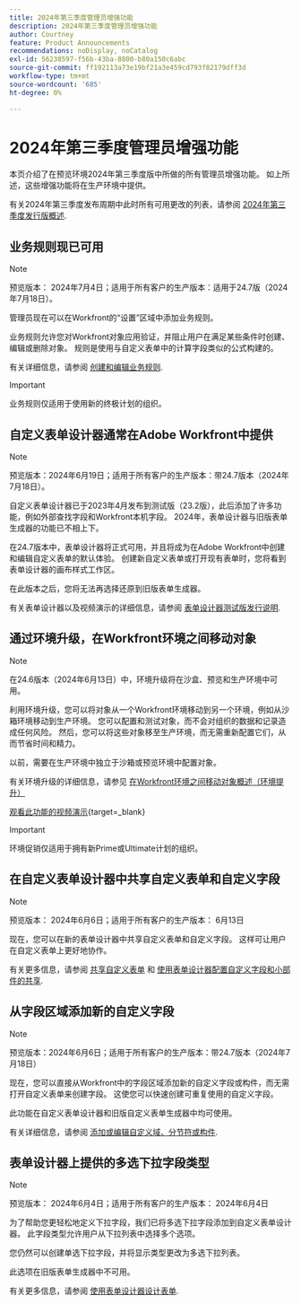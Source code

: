 ```yaml
---
title: 2024年第三季度管理员增强功能
description: 2024年第三季度管理员增强功能
author: Courtney
feature: Product Announcements
recommendations: noDisplay, noCatalog
exl-id: 56238597-f56b-43ba-8800-b80a150c6abc
source-git-commit: ff192113a73e19bf21a3e459cd793f82179dff3d
workflow-type: tm+mt
source-wordcount: '685'
ht-degree: 0%

---
```


# 2024年第三季度管理员增强功能

本页介绍了在预览环境2024年第三季度版中所做的所有管理员增强功能。 如上所述，这些增强功能将在生产环境中提供。

有关2024年第三季度发布周期中此时所有可用更改的列表，请参阅 [2024年第三季度发行版概述](/help/quicksilver/product-announcements/product-releases/24-q3-release-activity/24-q3-release-overview.md).

## 业务规则现已可用

>[!NOTE]
>
>预览版本： 2024年7月4日；适用于所有客户的生产版本：适用于24.7版（2024年7月18日）。

管理员现在可以在Workfront的“设置”区域中添加业务规则。

业务规则允许您对Workfront对象应用验证，并阻止用户在满足某些条件时创建、编辑或删除对象。 规则是使用与自定义表单中的计算字段类似的公式构建的。

有关详细信息，请参阅 [创建和编辑业务规则](/help/quicksilver/administration-and-setup/set-up-workfront/configure-system-defaults/business-rules.md).

>[!IMPORTANT]
>
>业务规则仅适用于使用新的终极计划的组织。

## 自定义表单设计器通常在Adobe Workfront中提供

>[!NOTE]
>
>预览版本：2024年6月19日；适用于所有客户的生产版本：带24.7版本（2024年7月18日）。

自定义表单设计器已于2023年4月发布到测试版（23.2版），此后添加了许多功能，例如外部查找字段和Workfront本机字段。 2024年，表单设计器与旧版表单生成器的功能已不相上下。

在24.7版本中，表单设计器将正式可用，并且将成为在Adobe Workfront中创建和编辑自定义表单的默认体验。 创建新自定义表单或打开现有表单时，您将看到表单设计器的画布样式工作区。

在此版本之后，您将无法再选择还原到旧版表单生成器。

有关表单设计器以及视频演示的详细信息，请参阅 [表单设计器测试版发行说明](/help/quicksilver/product-announcements/product-releases/23.2-release-activity/23-2-admin-enhancements.md).

## 通过环境升级，在Workfront环境之间移动对象

>[!NOTE]
>
>在24.6版本（2024年6月13日）中，环境升级将在沙盒、预览和生产环境中可用。

利用环境升级，您可以将对象从一个Workfront环境移动到另一个环境，例如从沙箱环境移动到生产环境。 您可以配置和测试对象，而不会对组织的数据和记录造成任何风险。 然后，您可以将这些对象移至生产环境，而无需重新配置它们，从而节省时间和精力。

以前，需要在生产环境中独立于沙箱或预览环境中配置对象。

有关环境升级的详细信息，请参见 [在Workfront环境之间移动对象概述（环境提升）](/help/quicksilver/administration-and-setup/set-up-workfront/workfront-testing-environments/environment-promotion-in-wf.md)

[观看此功能的视频演示](https://video.tv.adobe.com/v/3429735/){target=_blank}

>[!IMPORTANT]
>
>环境促销仅适用于拥有新Prime或Ultimate计划的组织。
>

## 在自定义表单设计器中共享自定义表单和自定义字段

>[!NOTE]
>
>预览版本： 2024年6月6日；适用于所有客户的生产版本： 6月13日

现在，您可以在新的表单设计器中共享自定义表单和自定义字段。 这样可让用户在自定义表单上更好地协作。

有关更多信息，请参阅 [共享自定义表单](/help/quicksilver/administration-and-setup/customize-workfront/create-manage-custom-forms/share-access-to-a-custom-form.md) 和 [使用表单设计器配置自定义字段和小部件的共享](/help/quicksilver/administration-and-setup/customize-workfront/create-manage-custom-forms/form-designer/manage-a-form/share-custom-fields.md).

## 从字段区域添加新的自定义字段

>[!NOTE]
>
>预览版本：2024年6月6日；适用于所有客户的生产版本：带24.7版本（2024年7月18日）

现在，您可以直接从Workfront中的字段区域添加新的自定义字段或构件，而无需打开自定义表单来创建字段。 这使您可以快速创建可重复使用的自定义字段。

此功能在自定义表单设计器和旧版自定义表单生成器中均可使用。

有关详细信息，请参阅 [添加或编辑自定义域、分节符或构件](/help/quicksilver/administration-and-setup/customize-workfront/create-manage-custom-forms/edit-a-custom-field.md).

## 表单设计器上提供的多选下拉字段类型

>[!NOTE]
>
>预览版本： 2024年6月4日；适用于所有客户的生产版本： 2024年6月4日

为了帮助您更轻松地定义下拉字段，我们已将多选下拉字段添加到自定义表单设计器。 此字段类型允许用户从下拉列表中选择多个选项。

您仍然可以创建单选下拉字段，并将显示类型更改为多选下拉列表。

此选项在旧版表单生成器中不可用。

有关更多信息，请参阅 [使用表单设计器设计表单](/help/quicksilver/administration-and-setup/customize-workfront/create-manage-custom-forms/form-designer/design-a-form/design-a-form.md).

